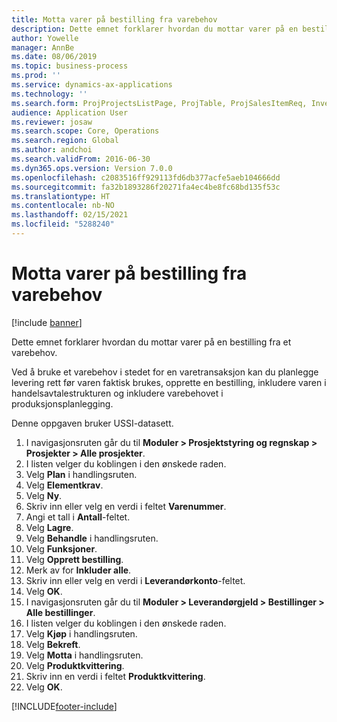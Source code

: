 ```yaml
---
title: Motta varer på bestilling fra varebehov
description: Dette emnet forklarer hvordan du mottar varer på en bestilling fra et varebehov.
author: Yowelle
manager: AnnBe
ms.date: 08/06/2019
ms.topic: business-process
ms.prod: ''
ms.service: dynamics-ax-applications
ms.technology: ''
ms.search.form: ProjProjectsListPage, ProjTable, ProjSalesItemReq, InventItemIdLookupSimple, PurchCreateFromSalesOrder, VendAccountItemLookup, PurchTable, PurchEditLines
audience: Application User
ms.reviewer: josaw
ms.search.scope: Core, Operations
ms.search.region: Global
ms.author: andchoi
ms.search.validFrom: 2016-06-30
ms.dyn365.ops.version: Version 7.0.0
ms.openlocfilehash: c2083516ff929113fd6db377acfe5aeb104666dd
ms.sourcegitcommit: fa32b1893286f20271fa4ec4be8fc68bd135f53c
ms.translationtype: HT
ms.contentlocale: nb-NO
ms.lasthandoff: 02/15/2021
ms.locfileid: "5288240"
---
```

# <a name="receive-items-on-purchase-order-from-item-requirement"></a>Motta varer på bestilling fra varebehov

[!include [banner](../../includes/banner.md)]

Dette emnet forklarer hvordan du mottar varer på en bestilling fra et varebehov.

Ved å bruke et varebehov i stedet for en varetransaksjon kan du planlegge levering rett før varen faktisk brukes, opprette en bestilling, inkludere varen i handelsavtalestrukturen og inkludere varebehovet i produksjonsplanlegging. 

Denne oppgaven bruker USSI-datasett.

1. I navigasjonsruten går du til **Moduler > Prosjektstyring og regnskap > Prosjekter > Alle prosjekter**.
2. I listen velger du koblingen i den ønskede raden.
3. Velg **Plan** i handlingsruten.
4. Velg **Elementkrav**.
5. Velg **Ny**.
6. Skriv inn eller velg en verdi i feltet **Varenummer**.
7. Angi et tall i **Antall**-feltet.
8. Velg **Lagre**.
9. Velg **Behandle** i handlingsruten.
10. Velg **Funksjoner**.
11. Velg **Opprett bestilling**.
12. Merk av for **Inkluder alle**.
13. Skriv inn eller velg en verdi i **Leverandørkonto**-feltet.
14. Velg **OK**.
15. I navigasjonsruten går du til **Moduler > Leverandørgjeld > Bestillinger > Alle bestillinger**.
16. I listen velger du koblingen i den ønskede raden.
17. Velg **Kjøp** i handlingsruten.
18. Velg **Bekreft**.
19. Velg **Motta** i handlingsruten.
20. Velg **Produktkvittering**.
21. Skriv inn en verdi i feltet **Produktkvittering**.
22. Velg **OK**.



[!INCLUDE[footer-include](../../includes/footer-banner.md)]